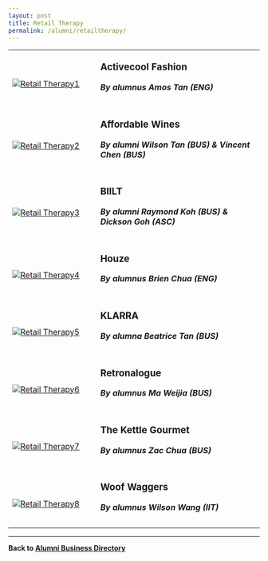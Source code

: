 ```yaml
---
layout: post
title: Retail Therapy
permalink: /alumni/retailtherapy/
---
```

<div>
    <table>
        <tr>
            <td style="width:35%"><br>
                <a href="http://www.activecoolfashion.com/">
                <image src="/images/MerchantRetail-ActivecoolFashion.png" style="display:block;margin-left:auto;margin-right:auto;" alt="Retail Therapy1">                                       </image>
                </a>
            </td>
            <td style="width:65%"><br>
                <h3 style="margin-top:0%">Activecool Fashion</h3>
                <h5 style="margin-top:0%"><i>By alumnus Amos Tan (ENG)</i></h5>
            </td>
         </tr>
        <tr>
            <td style="width:35%"><br>
                <a href="https://affordablewines.com.sg/">
                <image src="/images/MerchantRetail-AffordableWines.png" style="display:block;margin-left:auto;margin-right:auto;" alt="Retail Therapy2">                          </image>
                </a>
            </td>
            <td style="width:65%"><br>
                <h3 style="margin-top:0%">Affordable Wines</h3>
                <h5 style="margin-top:0%"><i>By alumni Wilson Tan (BUS) & Vincent Chen (BUS)</i></h5>
            </td>
         </tr>
        <tr>
            <td style="width:35%"><br>
                <a href="https://biiltpc.com/">
                <image src="/images/MerchantRetail-BIILT.jpg" style="display:block;margin-left:auto;margin-right:auto;" alt="Retail Therapy3">                                       </image>
                </a>
            </td>
            <td style="width:65%"><br>
                <h3 style="margin-top:0%">BIILT</h3>
                <h5 style="margin-top:0%"><i>By alumni Raymond Koh (BUS) & Dickson Goh (ASC)</i></h5>
            </td>
         </tr>
        <tr>
            <td style="width:35%"><br>
                <a href="https://www.houze.com.sg/">
                <image src="/images/MerchantRetail-Houze.png" style="display:block;margin-left:auto;margin-right:auto;" alt="Retail Therapy4">                                       </image>
                </a>
            </td>
            <td style="width:65%"><br>
                <h3 style="margin-top:0%">Houze</h3>
                <h5 style="margin-top:0%"><i>By alumnus Brien Chua (ENG)</i></h5>
            </td>
         </tr>
        <tr>
            <td style="width:35%"><br>
                <a href="https://klarra.com/">
                <image src="/images/MerchantRetail-KLARRA.png" style="display:block;margin-left:auto;margin-right:auto;" alt="Retail Therapy5">                                       </image>
                </a>
            </td>
            <td style="width:65%"><br>
                <h3 style="margin-top:0%">KLARRA</h3>
                <h5 style="margin-top:0%"><i>By alumna Beatrice Tan (BUS)</i></h5>
            </td>
         </tr>
        <tr>
            <td style="width:35%"><br>
                <a href="https://www.retronalogue.com">
                <image src="/images/MerchantRetail-Retronalogue.png" style="display:block;margin-left:auto;margin-right:auto;" alt="Retail Therapy6">                                       </image>
                </a>
            </td>
            <td style="width:65%"><br>
                <h3 style="margin-top:0%">Retronalogue</h3>
                <h5 style="margin-top:0%"><i>By alumnus Ma Weijia (BUS)</i></h5>
            </td>
         </tr>
        <tr>
            <td style="width:35%"><br>
                <a href="https://thekettlegourmet.com/">
                <image src="/images/MerchantRetail-TheKettleGourmet.png" style="display:block;margin-left:auto;margin-right:auto;" alt="Retail Therapy7">                                       </image>
                </a>
            </td>
            <td style="width:65%"><br>
                <h3 style="margin-top:0%">The Kettle Gourmet</h3>
                <h5 style="margin-top:0%"><i>By alumnus Zac Chua (BUS)</i></h5>
            </td>
         </tr>
        <tr>
            <td style="width:35%"><br>
                <a href="https://shop.woofwaggers.com/">
                <image src="/images/MerchantRetail-WoofWaggers.png" style="display:block;margin-left:auto;margin-right:auto;" alt="Retail Therapy8">                                       </image>
                </a>
            </td>
            <td style="width:65%"><br>
                <h3 style="margin-top:0%">Woof Waggers</h3>
                <h5 style="margin-top:0%"><i>By alumnus Wilson Wang (IIT)</i></h5>
            </td>
         </tr>
    </table>
</div>

---
**Back to [Alumni Business Directory](/alumni/alumni-businesses)**